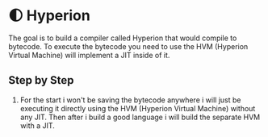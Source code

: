 # 🌓 Hyperion

The goal is to build a compiler called Hyperion that would compile to bytecode.
To execute the bytecode you need to use the HVM (Hyperion Virtual Machine) will implement a JIT inside of it.

## Step by Step

1. For the start i won't be saving the bytecode anywhere i will just be executing it directly using the HVM (Hyperion Virtual Machine) without any JIT. Then after i build a good language i will build the separate HVM with a JIT.


